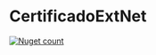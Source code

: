 # CertificadoExtNet


[![Nuget count](http://img.shields.io/nuget/v/CertificadoExtNet.svg)](https://www.nuget.org/packages/CertificadoExtNet/)
